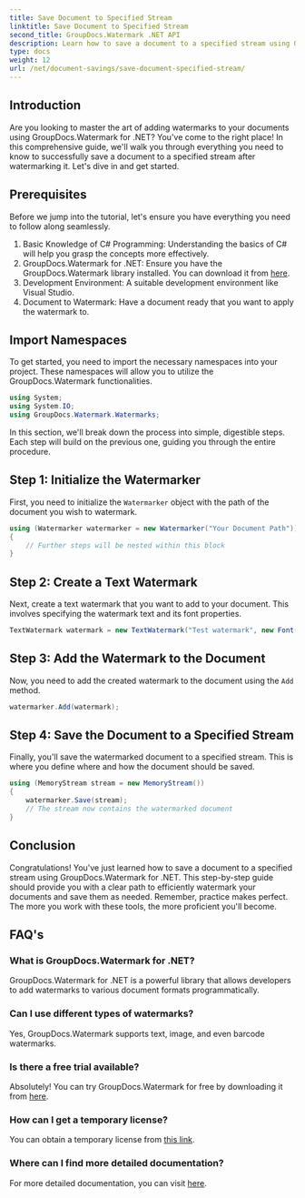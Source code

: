 ```yaml
---
title: Save Document to Specified Stream
linktitle: Save Document to Specified Stream
second_title: GroupDocs.Watermark .NET API
description: Learn how to save a document to a specified stream using GroupDocs.Watermark for .NET with this step-by-step guide. Perfect for developers of all levels.
type: docs
weight: 12
url: /net/document-savings/save-document-specified-stream/
---
```

## Introduction
Are you looking to master the art of adding watermarks to your documents using GroupDocs.Watermark for .NET? You've come to the right place! In this comprehensive guide, we'll walk you through everything you need to know to successfully save a document to a specified stream after watermarking it. Let's dive in and get started.
## Prerequisites
Before we jump into the tutorial, let's ensure you have everything you need to follow along seamlessly.
1. Basic Knowledge of C# Programming: Understanding the basics of C# will help you grasp the concepts more effectively.
2. GroupDocs.Watermark for .NET: Ensure you have the GroupDocs.Watermark library installed. You can download it from [here](https://releases.groupdocs.com/Watermark/net/).
3. Development Environment: A suitable development environment like Visual Studio.
4. Document to Watermark: Have a document ready that you want to apply the watermark to.
## Import Namespaces
To get started, you need to import the necessary namespaces into your project. These namespaces will allow you to utilize the GroupDocs.Watermark functionalities.
```csharp
using System;
using System.IO;
using GroupDocs.Watermark.Watermarks;
```
In this section, we'll break down the process into simple, digestible steps. Each step will build on the previous one, guiding you through the entire procedure.
## Step 1: Initialize the Watermarker
First, you need to initialize the `Watermarker` object with the path of the document you wish to watermark.
```csharp
using (Watermarker watermarker = new Watermarker("Your Document Path"))
{
    // Further steps will be nested within this block
}
```
## Step 2: Create a Text Watermark
Next, create a text watermark that you want to add to your document. This involves specifying the watermark text and its font properties.
```csharp
TextWatermark watermark = new TextWatermark("Test watermark", new Font("Arial", 12));
```
## Step 3: Add the Watermark to the Document
Now, you need to add the created watermark to the document using the `Add` method.
```csharp
watermarker.Add(watermark);
```
## Step 4: Save the Document to a Specified Stream
Finally, you'll save the watermarked document to a specified stream. This is where you define where and how the document should be saved.
```csharp
using (MemoryStream stream = new MemoryStream())
{
    watermarker.Save(stream);
    // The stream now contains the watermarked document
}
```
## Conclusion
Congratulations! You've just learned how to save a document to a specified stream using GroupDocs.Watermark for .NET. This step-by-step guide should provide you with a clear path to efficiently watermark your documents and save them as needed. Remember, practice makes perfect. The more you work with these tools, the more proficient you'll become.
## FAQ's
### What is GroupDocs.Watermark for .NET?
GroupDocs.Watermark for .NET is a powerful library that allows developers to add watermarks to various document formats programmatically.
### Can I use different types of watermarks?
Yes, GroupDocs.Watermark supports text, image, and even barcode watermarks.
### Is there a free trial available?
Absolutely! You can try GroupDocs.Watermark for free by downloading it from [here](https://releases.groupdocs.com/).
### How can I get a temporary license?
You can obtain a temporary license from [this link](https://purchase.groupdocs.com/temporary-license/).
### Where can I find more detailed documentation?
For more detailed documentation, you can visit [here](https://reference.groupdocs.com/Watermark/net/).
